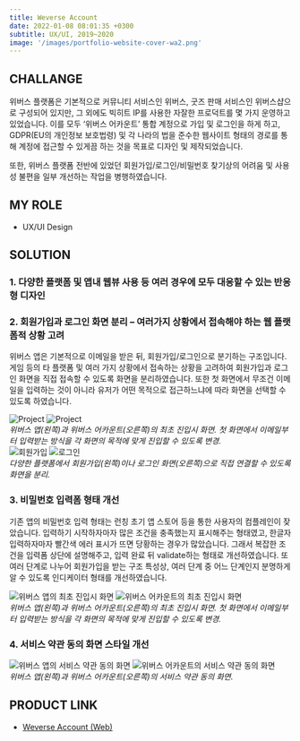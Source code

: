 ```yaml
---
title: Weverse Account
date: 2022-01-08 08:01:35 +0300
subtitle: UX/UI, 2019~2020
image: '/images/portfolio-website-cover-wa2.png'
---
```


## CHALLANGE

위버스 플랫폼은 기본적으로 커뮤니티 서비스인 위버스, 굿즈 판매 서비스인 위버스샵으로 구성되어 있지만, 그 외에도 빅히트 IP를 사용한 자잘한 프로덕트를 몇 가지 운영하고 있었습니다. 이를 모두 ‘위버스 어카운트’ 통합 계정으로 가입 및 로그인을 하게 하고, GDPR(EU의 개인정보 보호법령) 및 각 나라의 법을 준수한 웹사이트 형태의 경로를 통해 계정에 접근할 수 있게끔 하는 것을 목표로 디자인 및 제작되었습니다.

또한, 위버스 플랫폼 전반에 있었던 회원가입/로그인/비밀번호 찾기상의 어려움 및 사용성 불편을 일부 개선하는 작업을 병행하였습니다.

## MY ROLE

* UX/UI Design

## SOLUTION

### 1. 다양한 플랫폼 및 앱내 웹뷰 사용 등 여러 경우에 모두 대응할 수 있는 반응형 디자인
### 2. 회원가입과 로그인 화면 분리 – 여러가지 상황에서 접속해야 하는 웹 플랫폼적 상황 고려

위버스 앱은 기본적으로 이메일을 받은 뒤, 회원가입/로그인으로 분기하는 구조입니다. 게임 등의 타 플랫폼 및 여러 가지 상황에서 접속하는 상황을 고려하여 회원가입과 로그인 화면을 직접 접속할 수 있도록 화면을 분리하였습니다. 또한 첫 화면에서 무조건 이메일을 입력하는 것이 아니라 유저가 어떤 목적으로 접근하느냐에 따라 화면을 선택할 수 있도록 하였습니다.

<div class="gallery-box">
  <div class="gallery">
    <img src="/images/account01_app.png" loading="lazy" alt="Project">
    <img src="/images/account-1-1.png" loading="lazy" alt="Project">
  </div>
  <em>위버스 앱(왼쪽)과 위버스 어카운트(오른쪽)의 최초 진입시 화면. 첫 화면에서 이메일부터 입력받는 방식을 각 화면의 목적에 맞게 진입할 수 있도록 변경.</em>
</div>

<div class="gallery-box">
  <div class="gallery">
    <img src="/images/account1.png" loading="lazy" alt="회원가입">
    <img src="/images/account_login.png" loading="lazy" alt="로그인">
  </div>
  <em>다양한 플랫폼에서 회원가입(왼쪽)이나 로그인 화면(오른쪽)으로 직접 연결할 수 있도록 화면을 분리.</em>
</div>

### 3. 비밀번호 입력폼 형태 개선 
기존 앱의 비밀번호 입력 형태는 런칭 초기 앱 스토어 등을 통한 사용자의 컴플레인이 잦았습니다. 입력하기 시작하자마자 많은 조건을 충족했는지 표시해주는 형태였고, 한글자 입력하자마자 빨간색 에러 표시가 뜨면 당황하는 경우가 많았습니다. 그래서 복잡한 조건을 입력폼 상단에 설명해주고, 입력 완료 뒤 validate하는 형태로 개선하였습니다. 또 여러 단계로 나누어 회원가입을 받는 구조 특성상, 여러 단계 중 어느 단계인지 분명하게 알 수 있도록 인디케이터 형태를 개선하였습니다.

<div class="gallery-box">
  <div class="gallery">
    <img src="/images/account03_app-1.png" loading="lazy" alt="위버스 앱의 최초 진입시 화면">
    <img src="/images/account2.png" loading="lazy" alt="위버스 어카운트의 최초 진입시 화면">
  </div>
  <em>위버스 앱(왼쪽)과 위버스 어카운트(오른쪽)의 최초 진입시 화면. 첫 화면에서 이메일부터 입력받는 방식을 각 화면의 목적에 맞게 진입할 수 있도록 변경.</em>
</div>

### 4. 서비스 약관 동의 화면 스타일 개선

<div class="gallery-box">
  <div class="gallery">
    <img src="/images/account04_app.png" loading="lazy" alt="위버스 앱의 서비스 약관 동의 화면">
    <img src="/images/account4.png" loading="lazy" alt="위버스 어카운트의 서비스 약관 동의 화면">
  </div>
  <em>위버스 앱(왼쪽)과 위버스 어카운트(오른쪽)의 서비스 약관 동의 화면.</em>
</div>

## PRODUCT LINK

* <a href ="https://account.weverse.io/">Weverse Account (Web)</a>
